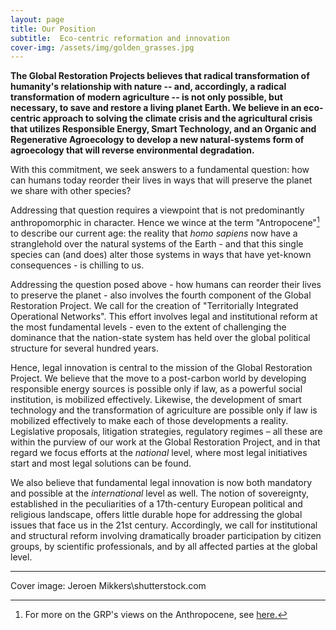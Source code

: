 ```yaml
---
layout: page
title: Our Position
subtitle:  Eco-centric reformation and innovation
cover-img: /assets/img/golden_grasses.jpg
---
```


**The Global Restoration Projects believes that radical transformation of humanity's relationship with nature -- and, accordingly, a radical transformation of modern agriculture -- is not only possible, but necessary, to save and restore a living planet Earth.  We believe in an eco-centric approach to solving the climate crisis and the agricultural crisis that utilizes Responsible Energy, Smart Technology, and an Organic and Regenerative Agroecology to develop a new natural-systems form of agroecology that will reverse  environmental degradation.**   

With this commitment, we seek answers to a fundamental question: how can humans today reorder their lives in ways that will preserve the planet we share with other species?

Addressing that question requires a viewpoint that is not predominantly anthropomorphic in character.  Hence we wince at the term "Antropocene"[^1] to describe our current age: the reality that *homo sapiens* now have a stranglehold over the natural systems of the Earth - and that this single species can (and does) alter those systems in ways that have yet-known consequences - is chilling to us. 

Addressing the question posed above - how humans can reorder their lives to preserve the planet - also involves the fourth component of the Global Restoration Project.  We call for the creation of "Territorially Integrated Operational Networks".  This effort involves legal and institutional reform at the most fundamental levels - even to the extent of challenging the dominance that the nation-state system has held over the global political structure for several hundred years. 

Hence, legal innovation is central to the mission of the Global Restoration Project.  We believe that the move to a post-carbon world by developing responsible energy sources is possible only if law, as a powerful social institution, is mobilized effectively.  Likewise, the development of smart technology and the transformation of agriculture are possible only if law is mobilized effectively to make each of those developments a reality.  Legislative proposals, litigation strategies, regulatory regimes – all these are within the purview of our work at the Global Restoration Project, and in that regard we focus efforts at the *national* level, where most legal initiatives start and most legal solutions can be found.

We also believe that fundamental legal innovation is now both mandatory and possible at the *international* level as well.  The notion of sovereignty, established in the peculiarities of a 17th-century European political and religious landscape, offers little durable hope for addressing the global issues that face us in the 21st century.  Accordingly, we call for institutional and structural reform involving dramatically broader participation by citizen groups, by scientific professionals, and by all affected parties at the global level.

[^1]: For more on the GRP's views on the Anthropocene, see [here.](https://globalrestorationproject.github.io/2020-12-20-fighting-the-anthropocene/)

---

Cover image: Jeroen Mikkers\shutterstock.com
